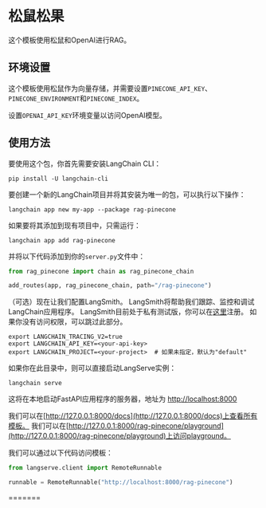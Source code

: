# 松鼠松果

这个模板使用松鼠和OpenAI进行RAG。

## 环境设置

这个模板使用松鼠作为向量存储，并需要设置`PINECONE_API_KEY`、`PINECONE_ENVIRONMENT`和`PINECONE_INDEX`。

设置`OPENAI_API_KEY`环境变量以访问OpenAI模型。

## 使用方法

要使用这个包，你首先需要安装LangChain CLI：

```shell
pip install -U langchain-cli
```

要创建一个新的LangChain项目并将其安装为唯一的包，可以执行以下操作：

```shell
langchain app new my-app --package rag-pinecone
```

如果要将其添加到现有项目中，只需运行：

```shell
langchain app add rag-pinecone
```

并将以下代码添加到你的`server.py`文件中：
```python
from rag_pinecone import chain as rag_pinecone_chain

add_routes(app, rag_pinecone_chain, path="/rag-pinecone")
```

（可选）现在让我们配置LangSmith。
LangSmith将帮助我们跟踪、监控和调试LangChain应用程序。
LangSmith目前处于私有测试版，你可以在[这里](https://smith.langchain.com/)注册。
如果你没有访问权限，可以跳过此部分。

```shell
export LANGCHAIN_TRACING_V2=true
export LANGCHAIN_API_KEY=<your-api-key>
export LANGCHAIN_PROJECT=<your-project>  # 如果未指定，默认为"default"
```

如果你在此目录中，则可以直接启动LangServe实例：

```shell
langchain serve
```

这将在本地启动FastAPI应用程序的服务器，地址为
[http://localhost:8000](http://localhost:8000)

我们可以在[http://127.0.0.1:8000/docs](http://127.0.0.1:8000/docs)上查看所有模板。
我们可以在[http://127.0.0.1:8000/rag-pinecone/playground](http://127.0.0.1:8000/rag-pinecone/playground)上访问playground。

我们可以通过以下代码访问模板：

```python
from langserve.client import RemoteRunnable

runnable = RemoteRunnable("http://localhost:8000/rag-pinecone")
```
=======